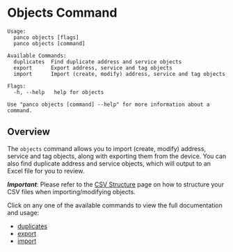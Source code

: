 # Objects Command

```
Usage:
  panco objects [flags]
  panco objects [command]

Available Commands:
  duplicates  Find duplicate address and service objects
  export      Export address, service and tag objects
  import      Import (create, modify) address, service and tag objects

Flags:
  -h, --help   help for objects

Use "panco objects [command] --help" for more information about a command.
```

## Overview

The `objects` command allows you to import (create, modify) address, service and tag objects, along with exporting them from
the device. You can also find duplicate address and service objects, which will output to an Excel file for you to review.

**_Important_**: Please refer to the [CSV Structure](https://panco.dev/csv_objects.html) page on how to structure your CSV files when importing/modifying objects.

Click on any one of the available commands to view the full documentation and usage:

* [duplicates](https://panco.dev/objects_duplicates.html)
* [export](https://panco.dev/objects_export.html)
* [import](https://panco.dev/objects_import.html)